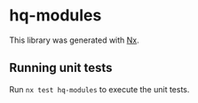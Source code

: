 # hq-modules

This library was generated with [Nx](https://nx.dev).

## Running unit tests

Run `nx test hq-modules` to execute the unit tests.
